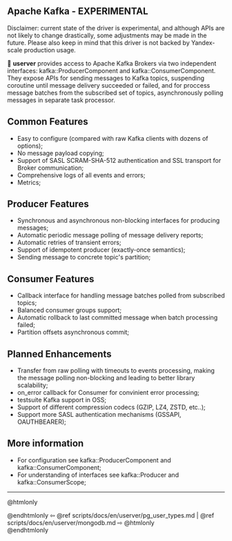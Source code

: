  ## Apache Kafka - EXPERIMENTAL

 Disclaimer: current state of the driver is experimental, and
 although APIs are not likely to change drastically, some adjustments may be
 made in the future.
 Please also keep in mind that this driver is
 not backed by Yandex-scale production usage.

 🐙 **userver** provides access to Apache Kafka Brokers via
 two independent interfaces: kafka::ProducerComponent and
 kafka::ConsumerComponent.
 They expose APIs for sending messages to Kafka topics, suspending
 coroutine until message delivery succeeded or failed, and for proccess message
 batches from the subscribed set of topics, asynchronously polling messages
 in separate task processor.

 ## Common Features
 - Easy to configure (compared with raw Kafka clients with dozens of options);
 - No message payload copying;
 - Support of SASL SCRAM-SHA-512 authentication and SSL transport for Broker communication;
 - Comprehensive logs of all events and errors;
 - Metrics;

 ## Producer Features
 - Synchronous and asynchronous non-blocking interfaces for producing messages;
 - Automatic periodic message polling of message delivery reports;
 - Automatic retries of transient errors;
 - Support of idempotent producer (exactly-once semantics);
 - Sending message to concrete topic's partition;

 ## Consumer Features
 - Callback interface for handling message batches polled from subscribed topics;
 - Balanced consumer groups support;
 - Automatic rollback to last committed message when batch processing failed;
 - Partition offsets asynchronous commit;

 ## Planned Enhancements
 - Transfer from raw polling with timeouts to events processing,
 making the message polling non-blocking and leading to better library scalability;
 - on_error callback for Consumer for convinient error processing;
 - testsuite Kafka support in OSS;
 - Support of different compression codecs (GZIP, LZ4, ZSTD, etc..);
 - Support more SASL authentication mechanisms (GSSAPI, OAUTHBEARER);

 ## More information
 - For configuration see kafka::ProducerComponent and kafka::ConsumerComponent;
 - For understanding of interfaces see kafka::Producer and kafka::ConsumerScope;

 ----------

 @htmlonly <div class="bottom-nav"> @endhtmlonly
 ⇦ @ref scripts/docs/en/userver/pg_user_types.md |
 @ref scripts/docs/en/userver/mongodb.md ⇨
 @htmlonly </div> @endhtmlonly
